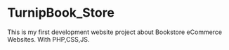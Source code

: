 # TurnipBook_Store
This is my first development website project about Bookstore eCommerce Websites.
With PHP,CSS,JS.

